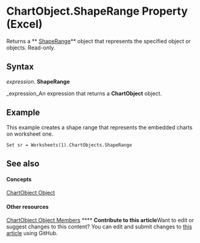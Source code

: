 
# ChartObject.ShapeRange Property (Excel)

Returns a  ** [ShapeRange](e1b8229c-73a0-4a77-5e00-4bcec9032260.md)** object that represents the specified object or objects. Read-only.


## Syntax

 _expression_. **ShapeRange**

 _expression_An expression that returns a  **ChartObject** object.


## Example

This example creates a shape range that represents the embedded charts on worksheet one.


```
Set sr = Worksheets(1).ChartObjects.ShapeRange
```


## See also


#### Concepts


 [ChartObject Object](b546e6f2-7ac6-2dea-eba2-f98f68f3df65.md)
#### Other resources


 [ChartObject Object Members](b53f82f3-1144-b471-cacc-28bbbc493eba.md)
****   **Contribute to this article**Want to edit or suggest changes to this content? You can edit and submit changes to  [this article](https://github.com/jhershey00/VBA_Excel_Test/OpenXMLCon/articles/12ad4077-1687-2bb9-41cf-fd8f1e02adc0.md) using GitHub.

